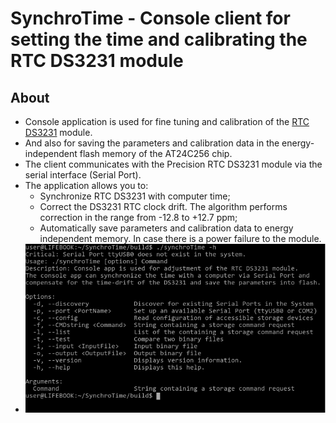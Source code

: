 # SynchroTime - Console client for setting the time and calibrating the RTC DS3231 module

## About
* Console application is used for fine tuning and calibration of the [RTC DS3231](https://create.arduino.cc/projecthub/MisterBotBreak/how-to-use-a-real-time-clock-module-ds3231-bc90fe) module.
* And also for saving the parameters and calibration data in the energy-independent flash memory of the AT24C256 chip.
* The client communicates with the Precision RTC DS3231 module via the serial interface (Serial Port).
* The application allows you to:
  * Synchronize RTC DS3231 with computer time;
  * Correct the DS3231 RTC clock drift. The algorithm performs correction in the range from -12.8 to +12.7 ppm;
  * Automatically save parameters and calibration data to energy independent memory. In case there is a power failure to the module.
* ![synchroTime -h](images/consoleApp_About.png)
